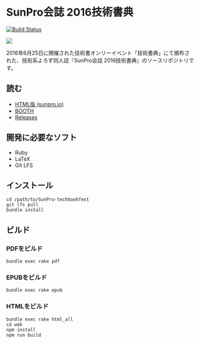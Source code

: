 # SunPro会誌 2016技術書典

[![Build Status][travis-image]][travis-url]

[travis-image]: https://travis-ci.org/SunProIO/SunPro-techbookfest.svg?branch=master
[travis-url]: https://travis-ci.org/SunProIO/SunPro-techbookfest

[![](https://sunpro.io/techbookfest/cover.jpg)](https://sunpro.io/techbookfest/)

2016年6月25日に開催された技術書オンリーイベント「技術書典」にて頒布された、技術系よろず同人誌『SunPro会誌 2016技術書典』のソースリポジトリです。

## 読む

* [HTML版 (sunpro.io)](https://sunpro.io/techbookfest/)
* [BOOTH](https://sunpro.booth.pm/items/277203)
* [Releases](https://github.com/hakatashi/SunPro-techbookfest/releases)

## 開発に必要なソフト

* Ruby
* LaTeX
* Git LFS

## インストール

    cd /path/to/SunPro-techbookfest
    git lfs pull
    bundle install

## ビルド

### PDFをビルド

    bundle exec rake pdf

### EPUBをビルド

    bundle exec rake epub

### HTMLをビルド

    bundle exec rake html_all
    cd web
    npm install
    npm run build
